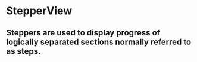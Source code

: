 # StepperView


## Steppers are used to display progress of logically separated sections normally referred to as steps. 
